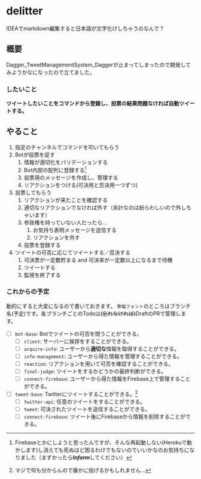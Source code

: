 # delitter

IDEAでmarkdown編集すると日本語が文字化けしちゃうのなんで？

## 概要

Dagger_TweetManagementSystem_Daggerが止まってしまったので開発してみようかなになったので立てました。

### したいこと

**ツイートしたいことをコマンドから登録し、投票の結果問題なければ自動ツイートする。**

## やること

1. 指定のチャンネルでコマンドを叩いてもらう
2. Botが投票を促す
   1. 情報が適切化をバリデーションする
   2. Bot内部の配列に登録する[^1]
   3. 投票用のメッセージを作成し、管理する
   4. リアクションをつける(可決用と否決用一つずつ)
3. 投票してもらう
   1. リアクションが来たことを確認する
   2. 適切なリアクションでなければ外す（余計なのは紛らわしいので外しちゃいます）
   3. 参政権を持っていない人だったら…
      1. お気持ち表明メッセージを送信する
      2. リアクションを外す
   4. 投票を登録する
4. ツイートの可否に応じてツイートする／否決する
   1. 可決票が一定数貯まる and 可決率が一定数以上になるまで待機
   2. ツイートする
   3. 監視を終了する

[^1]: Firebaseとかにしようと思ったんですが、そんな再起動しない(Herokuで動かします)し消えても死ぬほど困るわけでもないのでいいかなのお気持ちになりました（まずかったら***Inform***してください）

### これからの予定

動的にすると大変になるので書いておきます。
`等幅フォント`のところはブランチ名(予定)です。各ブランチごとのTodoは~~(忘れなければ)~~DraftのPRで管理します。

- [ ] `bot-base`: Botでツイートの可否を問うことができる。
  - [ ] `client`: サーバーに挨拶をすることができる。
  - [ ] `acquire-info`: ユーザーから**適切な**情報を取得することができる。
  - [ ] `info-management`: ユーザーから得た情報を管理することができる。
  - [ ] `reaction`: リアクションを用いて可否を確認することができる。
  - [ ] `final-judge`: ツイートをするかどうかの最終判断ができる。
  - [ ] `connect-firebase`:  ユーザーから得た情報をFirebase上で管理することができる。
- [ ] `tweet-base`: Twitterにツイートすることができる。[^2]
  - [ ] `twitter-api`: 任意のツイートをすることができる。
  - [ ] `tweet`: 可決されたツイートを送信することができる。
  - [ ] `connect-firebase`: ツイート後にFirebaseから情報を削除することができる。

[^2]: マジで何も分からんので誰かに投げるかもしれません…
